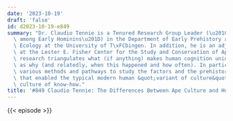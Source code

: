 ```yaml
---
date: '2023-10-19'
draft: 'false'
id: d2023-10-19-e849
summary: "Dr. Claudio Tennie is a Tenured Research Group Leader (\u201CTools and Culture\
  \ among Early Hominins\u201D) in the Department of Early Prehistory and Quaternary\
  \ Ecology at the University of T\xFCbingen. In addition, he is an adjunct scientist\
  \ at the Lester E. Fisher Center for the Study and Conservation of Apes. His main\
  \ research triangulates what (if anything) makes human cognition unique - as well\
  \ as why (and relatedly, when this happened and how often). In particular, he uses\
  \ various methods and pathways to study the factors and the prehistorical beginnings\
  \ that enabled the typical modern human &quot;variant of culture&quot;: cumulative\
  \ culture of know-how."
title: '#849 Claudio Tennie: The Differences Between Ape Culture and Human Culture'
---
```

{{< episode >}}
